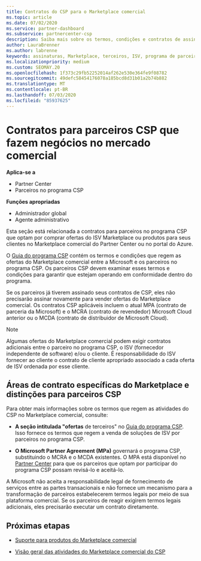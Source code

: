 ```yaml
---
title: Contratos do CSP para o Marketplace comercial
ms.topic: article
ms.date: 07/02/2020
ms.service: partner-dashboard
ms.subservice: partnercenter-csp
description: Saiba mais sobre os termos, condições e contratos de assinaturas para produtos ISV de terceiros adquiridos por parceiros do CSP no mercado comercial.
author: LauraBrenner
ms.author: labrenne
keywords: assinaturas, Marketplace, terceiros, ISV, programa de parceiros CSP, contratos, venda, compra,
ms.localizationpriority: medium
ms.custom: SEOMAY.20
ms.openlocfilehash: 1f373c29fb52252014af262e530e364fe9f08782
ms.sourcegitcommit: 49defc58454176078a185bcd8d31b01a2b74b882
ms.translationtype: MT
ms.contentlocale: pt-BR
ms.lasthandoff: 07/03/2020
ms.locfileid: "85937625"
---
```

# <a name="contracts-for-csp-partners-doing-business-in-the-commercial-marketplace"></a>Contratos para parceiros CSP que fazem negócios no mercado comercial

**Aplica-se a**

- Partner Center
- Parceiros no programa CSP

**Funções apropriadas**

- Administrador global
- Agente administrativo

Esta seção está relacionada a contratos para parceiros no programa CSP que optam por comprar ofertas do ISV Marketplace ou produtos para seus clientes no Marketplace comercial do Partner Center ou no portal do Azure.

O [Guia do programa CSP](https://go.microsoft.com/fwlink/p/?LinkId=617100) contém os termos e condições que regem as ofertas do Marketplace comercial entre a Microsoft e os parceiros no programa CSP. Os parceiros CSP devem examinar esses termos e condições para garantir que estejam operando em conformidade dentro do programa.  

Se os parceiros já tiverem assinado seus contratos de CSP, eles não precisarão assinar novamente para vender ofertas do Marketplace comercial. Os contratos CSP aplicáveis incluem o atual MPA (contrato de parceria da Microsoft) e o MCRA (contrato de revendedor) Microsoft Cloud anterior ou o MCDA (contrato de distribuidor de Microsoft Cloud).

>[!NOTE]
> Algumas ofertas do Marketplace comercial podem exigir contratos adicionais entre o parceiro no programa CSP, o ISV (fornecedor independente de software) e/ou o cliente. É responsabilidade do ISV fornecer ao cliente o contrato de cliente apropriado associado a cada oferta de ISV ordenada por esse cliente.

## <a name="specific-marketplace-contract-areas-and-distinctions-for-csp-partners"></a>Áreas de contrato específicas do Marketplace e distinções para parceiros CSP

Para obter mais informações sobre os termos que regem as atividades do CSP no Marketplace comercial, consulte:

- **A seção intitulada "ofertas** de terceiros" no [Guia do programa CSP](https://go.microsoft.com/fwlink/p/?LinkId=617100). Isso fornece os termos que regem a venda de soluções de ISV por parceiros no programa CSP.

- **O Microsoft Partner Agreement (MPa)** governará o programa CSP, substituindo o MCRA e o MCDA existentes. O MPA está disponível no [Partner Center](https://partner.microsoft.com/pcv/dashboard/overview) para que os parceiros que optam por participar do programa CSP possam revisá-lo e aceitá-lo.
  
A Microsoft não aceita a responsabilidade legal de fornecimento de serviços entre as partes transacionais e não fornece um mecanismo para a transformação de parceiros estabelecerem termos legais por meio de sua plataforma comercial. Se os parceiros de reagir exigirem termos legais adicionais, eles precisarão executar um contrato diretamente.

## <a name="next-steps"></a>Próximas etapas

- [Suporte para produtos do Marketplace comercial](csp-commercial-marketplace-support.md)

- [Visão geral das atividades do Marketplace comercial do CSP](csp-commercial-marketplace-overview.md)
